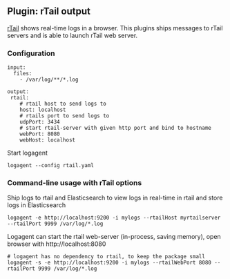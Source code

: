 
## Plugin: rTail output 

[rTail](http://rtail.org/) shows real-time logs in a browser. This plugins ships messages to rTail servers and is able to launch rTail web server. 


### Configuration

```
input: 
  files:
    - /var/log/**/*.log

output: 
 rtail:
    # rtail host to send logs to
    host: localhost
    # rtails port to send logs to 
    udpPort: 3434
    # start rtail-server with given http port and bind to hostname
    webPort: 8080
    webHost: localhost
```

Start logagent

```
logagent --config rtail.yaml
```

### Command-line usage with rTail options

Ship logs to rtail and Elasticsearch to view logs in real-time in rtail and store logs in Elasticsearch

```
logagent -e http://localhost:9200 -i mylogs --rtailHost myrtailserver --rtailPort 9999 /var/log/*.log
```

Logagent can start the rtail web-server (in-process, saving memory), open browser with http://localhost:8080
```
# logagent has no dependency to rtail, to keep the package small
logagent -s -e http://localhost:9200 -i mylogs --rtailWebPort 8080 --rtailPort 9999 /var/log/*.log
```
